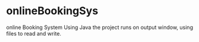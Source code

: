 # onlineBookingSys
online Booking System Using Java
the project runs on output window, using files to read and write.
